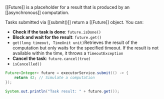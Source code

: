  [[Future]] is a placeholder for a result that is produced by an [[asynchronous]] computation.
 
Tasks submitted via [[submit()]] return a [[Future]] object. You can:

- **Check if the task is done**: `future.isDone()`
- **Block and wait for the result**: `future.get()`
- `get(long timeout, TimeUnit unit)`Retrieves the result of the computation but only waits for the specified timeout. If the result is not available within the time, it throws a `TimeoutException`
- **Cancel the task**: `future.cancel(true)`
- `isCancelled()`

```java
Future<Integer> future = executorService.submit(() -> {
    return 42; // Simulate a computation
});

System.out.println("Task result: " + future.get());
```
